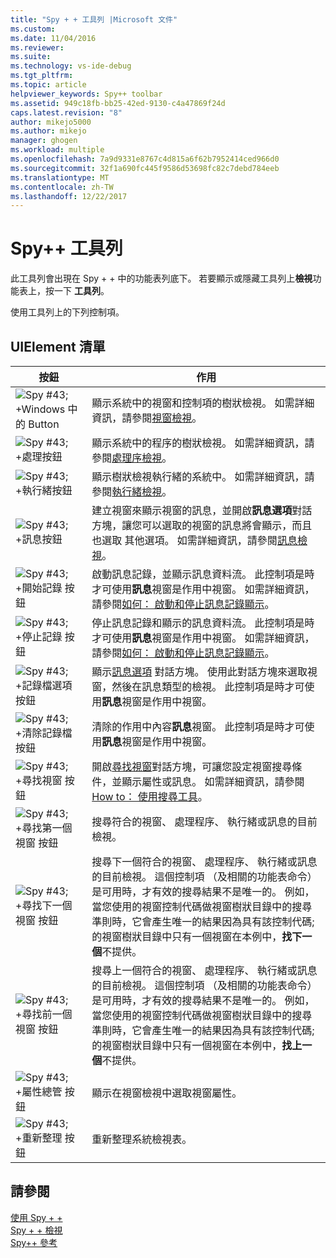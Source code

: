 ```yaml
---
title: "Spy + + 工具列 |Microsoft 文件"
ms.custom: 
ms.date: 11/04/2016
ms.reviewer: 
ms.suite: 
ms.technology: vs-ide-debug
ms.tgt_pltfrm: 
ms.topic: article
helpviewer_keywords: Spy++ toolbar
ms.assetid: 949c18fb-bb25-42ed-9130-c4a47869f24d
caps.latest.revision: "8"
author: mikejo5000
ms.author: mikejo
manager: ghogen
ms.workload: multiple
ms.openlocfilehash: 7a9d9331e8767c4d815a6f62b7952414ced966d0
ms.sourcegitcommit: 32f1a690fc445f9586d53698fc82c7debd784eeb
ms.translationtype: MT
ms.contentlocale: zh-TW
ms.lasthandoff: 12/22/2017
---
```

# <a name="spy-toolbar"></a>Spy++ 工具列
此工具列會出現在 Spy + + 中的功能表列底下。 若要顯示或隱藏工具列上**檢視**功能表上，按一下 **工具列**。  
  
 使用工具列上的下列控制項。  
  
## <a name="uielement-list"></a>UIElement 清單  
  
|按鈕|作用|  
|------------|------------|  
|![Spy #43; &#43;Windows 中的 Button](../debugger/media/icon_spy--_windows.gif "Icon_Spy + + windows （_w)")|顯示系統中的視窗和控制項的樹狀檢視。 如需詳細資訊，請參閱[視窗檢視](../debugger/windows-view.md)。|  
|![Spy #43; &#43;處理按鈕](../debugger/media/icon_spy--_processes.gif "Icon_Spy + + _Processes")|顯示系統中的程序的樹狀檢視。 如需詳細資訊，請參閱[處理序檢視](../debugger/processes-view.md)。|  
|![Spy #43; &#43;執行緒按鈕](../debugger/media/icon_spy--_threads.gif "Icon_Spy + + _Threads")|顯示樹狀檢視執行緒的系統中。 如需詳細資訊，請參閱[執行緒檢視](../debugger/threads-view.md)。|  
|![Spy #43; &#43;訊息按鈕](../debugger/media/icon_spy--_messages.gif "Icon_Spy + + _Messages")|建立視窗來顯示視窗的訊息，並開啟**訊息選項**對話方塊，讓您可以選取的視窗的訊息將會顯示，而且也選取 其他選項。 如需詳細資訊，請參閱[訊息檢視](../debugger/messages-view.md)。|  
|![Spy #43; &#43;開始記錄 按鈕](../debugger/media/icon_spy--_startlog.gif "Icon_Spy + + _StartLog")|啟動訊息記錄，並顯示訊息資料流。 此控制項是時才可使用**訊息**視窗是作用中視窗。 如需詳細資訊，請參閱[如何： 啟動和停止訊息記錄顯示](../debugger/how-to-start-and-stop-the-message-log-display.md)。|  
|![Spy #43; &#43;停止記錄 按鈕](../debugger/media/icon_spy--_stoplog.gif "Icon_Spy + + _StopLog")|停止訊息記錄和顯示的訊息資料流。 此控制項是時才可使用**訊息**視窗是作用中視窗。 如需詳細資訊，請參閱[如何： 啟動和停止訊息記錄顯示](../debugger/how-to-start-and-stop-the-message-log-display.md)。|  
|![Spy #43; &#43;記錄檔選項按鈕](../debugger/media/icon_spy--_logoptions.gif "Icon_Spy + + _LogOptions")|顯示[訊息選項](../debugger/message-options-dialog-box.md) 對話方塊。 使用此對話方塊來選取視窗，然後在訊息類型的檢視。 此控制項是時才可使用**訊息**視窗是作用中視窗。|  
|![Spy #43; &#43;清除記錄檔 按鈕](../debugger/media/spy--_clearlog.gif "Spy + + _ClearLog")|清除的作用中內容**訊息**視窗。 此控制項是時才可使用**訊息**視窗是作用中視窗。|  
|![Spy #43; &#43;尋找視窗 按鈕](../debugger/media/icon_spy--_findwindow.gif "Icon_Spy + + _FindWindow")|開啟[尋找視窗](../debugger/find-window-dialog-box.md)對話方塊，可讓您設定視窗搜尋條件，並顯示屬性或訊息。 如需詳細資訊，請參閱[How to： 使用搜尋工具](../debugger/how-to-use-the-finder-tool.md)。|  
|![Spy #43; &#43;尋找第一個視窗 按鈕](../debugger/media/icon_spy--_window.gif "Icon_Spy + + _Window")|搜尋符合的視窗、 處理程序、 執行緒或訊息的目前檢視。|  
|![Spy #43; &#43;尋找下一個視窗 按鈕](../debugger/media/icon_spy--_nextwindow.gif "Icon_Spy + + _NextWindow")|搜尋下一個符合的視窗、 處理程序、 執行緒或訊息的目前檢視。 這個控制項 （及相關的功能表命令） 是可用時，才有效的搜尋結果不是唯一的。 例如，當您使用的視窗控制代碼做視窗樹狀目錄中的搜尋準則時，它會產生唯一的結果因為具有該控制代碼; 的視窗樹狀目錄中只有一個視窗在本例中，**找下一個**不提供。|  
|![Spy #43; &#43;尋找前一個視窗 按鈕](../debugger/media/icon_spy--_prevwindow.gif "Icon_Spy + + _PrevWindow")|搜尋上一個符合的視窗、 處理程序、 執行緒或訊息的目前檢視。 這個控制項 （及相關的功能表命令） 是可用時，才有效的搜尋結果不是唯一的。 例如，當您使用的視窗控制代碼做視窗樹狀目錄中的搜尋準則時，它會產生唯一的結果因為具有該控制代碼; 的視窗樹狀目錄中只有一個視窗在本例中，**找上一個**不提供。|  
|![Spy #43; &#43;屬性總管 按鈕](../debugger/media/icon_spy--_propexp.gif "Icon_Spy + + _PropExp")|顯示在視窗檢視中選取視窗屬性。|  
|![Spy #43; &#43;重新整理 按鈕](../debugger/media/icon_spy--_refresh.gif "Icon_Spy + + _Refresh")|重新整理系統檢視表。|  
  
## <a name="see-also"></a>請參閱  
 [使用 Spy + +](../debugger/using-spy-increment.md)   
 [Spy + + 檢視](../debugger/spy-increment-views.md)   
 [Spy++ 參考](../debugger/spy-increment-reference.md)